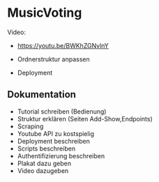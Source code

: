 # MusicVoting

Video:
* https://youtu.be/BWKhZGNvlnY

* Ordnerstruktur anpassen
* Deployment


## Dokumentation

* Tutorial schreiben (Bedienung)
* Struktur erklären (Seiten Add-Show,Endpoints)
* Scraping
* Youtube API zu kostspielig
* Deployment beschreiben
* Scripts beschreiben
* Authentifizierung beschreiben
* Plakat dazu geben
* Video dazugeben
